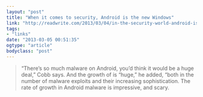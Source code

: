```yaml
---
layout: "post"
title: "When it comes to security, Android is the new Windows"
link: "http://readwrite.com/2013/03/04/in-the-security-world-android-is-the-new-windows"
tags: 
- "links"
date: "2013-03-05 00:51:35"
ogtype: "article"
bodyclass: "post"
---
```


> “There’s so much malware on Android, you’d think it would be a huge deal,” Cobb says. And the growth of is “huge,” he added, “both in the number of malware exploits and their increasing sophistication. The rate of growth in Android malware is impressive, and scary.